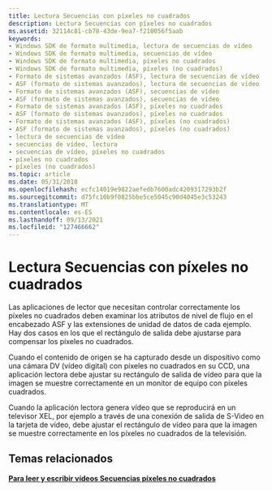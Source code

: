 ```yaml
---
title: Lectura Secuencias con píxeles no cuadrados
description: Lectura Secuencias con píxeles no cuadrados
ms.assetid: 32114c81-cb78-43de-9ea7-f210056f5aab
keywords:
- Windows SDK de formato multimedia, lectura de secuencias de vídeo
- Windows SDK de formato multimedia, secuencias de vídeo
- Windows SDK de formato multimedia, píxeles no cuadrados
- Windows SDK de formato multimedia, píxeles (no cuadrados)
- Formato de sistemas avanzados (ASF), lectura de secuencias de vídeo
- ASF (formato de sistemas avanzados), lectura de secuencias de vídeo
- Formato de sistemas avanzados (ASF), secuencias de vídeo
- ASF (formato de sistemas avanzados), secuencias de vídeo
- Formato de sistemas avanzados (ASF), píxeles no cuadrados
- ASF (formato de sistemas avanzados), píxeles no cuadrados
- Formato de sistemas avanzados (ASF), píxeles (no cuadrados)
- ASF (formato de sistemas avanzados), píxeles (no cuadrados)
- lectura de secuencias de vídeo
- secuencias de vídeo, lectura
- secuencias de vídeo, píxeles no cuadrados
- píxeles no cuadrados
- píxeles (no cuadrados)
ms.topic: article
ms.date: 05/31/2018
ms.openlocfilehash: ecfc14019e9822aefedb7600adc4209317293b2f
ms.sourcegitcommit: d75fc10b9f0825bbe5ce5045c90d4045e3c53243
ms.translationtype: MT
ms.contentlocale: es-ES
ms.lasthandoff: 09/13/2021
ms.locfileid: "127466662"
---
```

# <a name="reading-streams-with-non-square-pixels"></a>Lectura Secuencias con píxeles no cuadrados

Las aplicaciones de lector que necesitan controlar correctamente los píxeles no cuadrados deben examinar los atributos de nivel de flujo en el encabezado ASF y las extensiones de unidad de datos de cada ejemplo. Hay dos casos en los que el rectángulo de salida debe ajustarse para compensar los píxeles no cuadrados.

Cuando el contenido de origen se ha capturado desde un dispositivo como una cámara DV (vídeo digital) con píxeles no cuadrados en su CCD, una aplicación lectora debe ajustar su rectángulo de salida de vídeo para que la imagen se muestre correctamente en un monitor de equipo con píxeles cuadrados.

Cuando la aplicación lectora genera vídeo que se reproducirá en un televisor XEL, por ejemplo a través de una conexión de salida de S-Video en la tarjeta de vídeo, debe ajustar el rectángulo de vídeo para que la imagen se muestre correctamente en los píxeles no cuadrados de la televisión.

## <a name="related-topics"></a>Temas relacionados

<dl> <dt>

[**Para leer y escribir vídeos Secuencias píxeles no cuadrados**](to-read-and-write-video-streams-with-non-square-pixels.md)
</dt> </dl>

 

 




